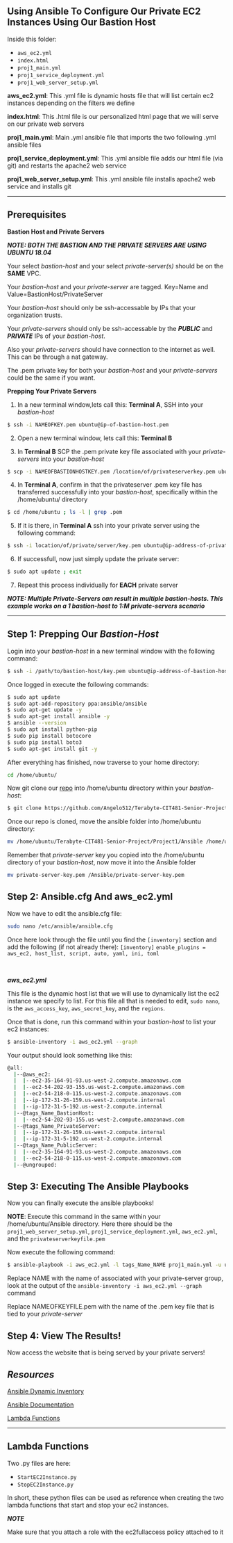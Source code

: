 ## **Using Ansible To Configure Our Private EC2 Instances Using Our Bastion Host**

Inside this folder: 
- `aws_ec2.yml`
- `index.html`
- `proj1_main.yml`
- `proj1_service_deployment.yml`
- `proj1_web_server_setup.yml`

**aws_ec2.yml**: This .yml file is dynamic hosts file that will list certain ec2 instances depending on the filters we define

**index.html**: This .html file is our personalized html page that we will serve on our private web servers

**proj1_main.yml**: Main .yml ansible file that imports the two following .yml ansible files

**proj1_service_deployment.yml**: This .yml ansible file adds our html file (via git) and restarts the apache2 web service 

**proj1_web_server_setup.yml**: This .yml ansible file installs apache2 web service and installs git

---

## **Prerequisites**

**Bastion Host and Private Servers**

**_NOTE: BOTH THE BASTION AND THE PRIVATE SERVERS ARE USING UBUNTU 18.04_**

Your select _bastion-host_ and your select _private-server(s)_ should be on the **SAME** VPC.

Your _bastion-host_ and your _private-server_ are tagged. Key=Name and Value=BastionHost/PrivateServer

Your _bastion-host_ should only be ssh-accessable by IPs that your organization trusts. 

Your _private-servers_ should only be ssh-accessable by the **_PUBLIC_** and **_PRIVATE_** IPs of your _bastion-host_.

Also your _private-servers_ should have connection to the internet as well. This can be through a nat gateway.

The .pem private key for both your _bastion-host_ and your _private-servers_ could be the same if you want. 

**Prepping Your Private Servers**

1. In a new terminal window,lets call this: **Terminal A**, SSH into your _bastion-host_
``` bash
$ ssh -i NAMEOFKEY.pem ubuntu@ip-of-bastion-host.pem
```

2. Open a new terminal window, lets call this: **Terminal B**

3. In **Terminal B** SCP the .pem private key file associated with your _private-servers_ into your _bastion-host_
``` bash
$ scp -i NAMEOFBASTIONHOSTKEY.pem /location/of/privateserverkey.pem ubuntu@ip-address-of-bastion-host:/home/ubuntu/
```

4. In **Terminal A**, confirm in that the privateserver .pem key file has transferred successfully into your _bastion-host_, specifically within the /home/ubuntu/ directory 
``` bash
$ cd /home/ubuntu ; ls -l | grep .pem
```

5. If it is there, in **Terminal A** ssh into your private server using the following command: 
``` bash
$ ssh -i location/of/private/server/key.pem ubuntu@ip-address-of-private-server
```

6. If successfull, now just simply update the private server: 
``` bash
$ sudo apt update ; exit
```

7. Repeat this process individually for **EACH** private server 

**_NOTE: Multiple Private-Servers can result in multiple bastion-hosts. This example works on a 1 bastion-host to 1:M private-servers scenario_**

---

## **Step 1: Prepping Our _Bastion-Host_**

Login into your _bastion-host_ in a new terminal window with the following command: 
``` bash
$ ssh -i /path/to/bastion-host/key.pem ubuntu@ip-address-of-bastion-host
```

Once logged in execute the following commands: 
``` bash
$ sudo apt update
$ sudo apt-add-repository ppa:ansible/ansible
$ sudo apt-get update -y
$ sudo apt-get install ansible -y
$ ansible --version
$ sudo apt install python-pip
$ sudo pip install botocore
$ sudo pip install boto3
$ sudo apt-get install git -y
```

After everything has finished, now traverse to your home directory: 
``` bash
cd /home/ubuntu/ 
```

Now git clone our [repo](https://github.com/Angelo512/Terabyte-CIT481-Senior-Project) into /home/ubuntu directory within your _bastion-host_: 
``` bash
$ git clone https://github.com/Angelo512/Terabyte-CIT481-Senior-Project.git
```

Once our repo is cloned, move the ansible folder into /home/ubuntu directory: 
``` bash
mv /home/ubuntu/Terabyte-CIT481-Senior-Project/Project1/Ansible /home/ubuntu/Ansible
```

Remember that _private-server_ key you copied into the /home/ubuntu directory of your _bastion-host_, now move it into the Ansible folder
``` bash 
mv private-server-key.pem /Ansible/private-server-key.pem
``` 

## **Step 2: Ansible.cfg And aws_ec2.yml**

Now we have to edit the ansible.cfg file: 
``` bash 
sudo nano /etc/ansible/ansible.cfg
```

Once here look through the file until you find the `[inventory]` section and add the following (if not already there): 
`[inventory]`
`enable_plugins = aws_ec2, host_list, script, auto, yaml, ini, toml`

<br> 

**_aws_ec2.yml_**

This file is the dynamic host list that we will use to dynamically list the ec2 instance we specify to list. For this file all that is needed to edit, `sudo nano`, is the `aws_access_key`, `aws_secret_key`, and the `regions`. 

Once that is done, run this command within your _bastion-host_ to list your ec2 instances: 
``` bash
$ ansible-inventory -i aws_ec2.yml --graph
``` 

Your output should look something like this: 
``` bash
@all:
  |--@aws_ec2:
  |  |--ec2-35-164-91-93.us-west-2.compute.amazonaws.com
  |  |--ec2-54-202-93-155.us-west-2.compute.amazonaws.com
  |  |--ec2-54-218-0-115.us-west-2.compute.amazonaws.com
  |  |--ip-172-31-26-159.us-west-2.compute.internal
  |  |--ip-172-31-5-192.us-west-2.compute.internal
  |--@tags_Name_BastionHost:
  |  |--ec2-54-202-93-155.us-west-2.compute.amazonaws.com
  |--@tags_Name_PrivateServer:
  |  |--ip-172-31-26-159.us-west-2.compute.internal
  |  |--ip-172-31-5-192.us-west-2.compute.internal
  |--@tags_Name_PublicServer:
  |  |--ec2-35-164-91-93.us-west-2.compute.amazonaws.com
  |  |--ec2-54-218-0-115.us-west-2.compute.amazonaws.com
  |--@ungrouped:
```


## **Step 3: Executing The Ansible Playbooks**

Now you can finally execute the ansible playbooks! 

**NOTE**: Execute this command in the same within your /home/ubuntu/Ansible directory. Here there should be the `proj1_web_server_setup.yml`, `proj1_service_deployment.yml`, `aws_ec2.yml`, and the `privateserverkeyfile.pem` 

Now execute the following command: 
``` bash
$ ansible-playbook -i aws_ec2.yml -l tags_Name_NAME proj1_main.yml -u ubuntu --key-file NAMEOFKEYFILE.pem
```

Replace NAME with the name of associated with your private-server group, look at the output of the `ansible-inventory -i aws_ec2.yml --graph` command 

Replace NAMEOFKEYFILE.pem with the name of the .pem key file that is tied to your _private-server_

## **Step 4: View The Results!**

Now access the website that is being served by your private servers! 

## **_Resources_**

[Ansible Dynamic Inventory](https://medium.com/awsblogs/ansible-dynamic-inventory-d7c1c57f0a93)

[Ansible Documentation](https://docs.ansible.com/ansible/latest/index.html)

[Lambda Functions](https://www.howtoforge.com/aws-lambda-function-to-start-and-stop-ec2-instance/)

---

## **Lambda Functions**

Two .py files are here: 
- `StartEC2Instance.py`
- `StopEC2Instance.py`

In short, these python files can be used as reference when creating the two lambda functions that start and stop your ec2 instances. 

**_NOTE_**

Make sure that you attach a role with the ec2fullaccess policy attached to it
